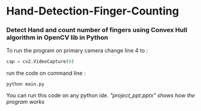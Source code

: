 # Hand-Detection-Finger-Counting
### Detect Hand and count number of fingers using Convex Hull algorithm in OpenCV lib in Python



To run the program on primary camera change line 4 to :
```python
cap = cv2.VideoCapture(0)
```


run the code on command line :
```command line
python main.py
```
You can run this code on any python ide.
_"project_ppt.pptx" shows how the program works_
